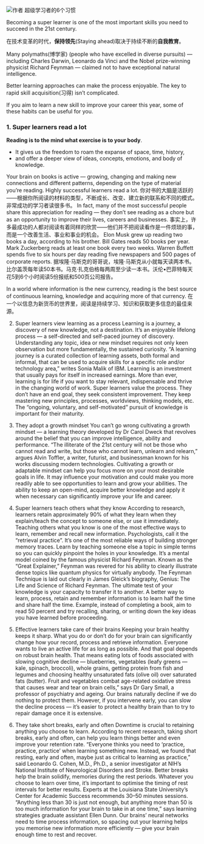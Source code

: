 ![作者](./_image/2020-07-06-16-25-02.png)
超级学习者的6个习惯
 
Becoming a super learner is one of the most important skills you need to succeed in the 21st century. 

在技术变革的时代，**保持领先**(Staying ahead)取决于持续不断的**自我教育**。

Many polymaths(博学家) (people who have excelled in diverse pursuits) — including Charles Darwin, Leonardo da Vinci and the Nobel prize-winning physicist Richard Feynman — claimed not to have exceptional natural intelligence.

Better learning approaches can make the process enjoyable. The key to rapid skill acquisition(习得) isn’t complicated. 

If you aim to learn a new skill to improve your career this year, some of these habits can be useful for you.

### 1. Super learners read a lot  
**Reading is to the mind what exercise is to your body**. 
* It gives us the freedom to roam the expanse of space, time, history, 
* and offer a deeper view of ideas, concepts, emotions, and body of knowledge.

Your brain on books is active — growing, changing and making new connections and different patterns, depending on the type of material you’re reading. Highly successful learners read a lot.
你对书的大脑是活跃的——根据你所阅读的材料的类型，不断成长、改变、建立新的联系和不同的模式。非常成功的学习者读很多书。
In fact, many of the most successful people share this appreciation for reading — they don’t see reading as a chore but as an opportunity to improve their lives, careers and businesses.
事实上，许多最成功的人都对阅读有着同样的欣赏——他们并不把阅读看作是一件烦琐的事，而是一个改善生活、事业和事业的机会。
Elon Musk grew up reading two books a day, according to his brother. Bill Gates reads 50 books per year. Mark Zuckerberg reads at least one book every two weeks. Warren Buffett spends five to six hours per day reading five newspapers and 500 pages of corporate reports.
据埃隆·马斯克的哥哥说，埃隆·马斯克从小就每天读两本书。比尔盖茨每年读50本书。马克·扎克伯格每两周至少读一本书。沃伦•巴菲特每天花5到6个小时阅读5份报纸和500页公司报告。

In a world where information is the new currency, reading is the best source of continuous learning, knowledge and acquiring more of that currency.
在一个以信息为新货币的世界里，阅读是持续学习、知识和获取更多信息的最佳来源。


2. Super learners view learning as a process
Learning is a journey, a discovery of new knowledge, not a destination.
It’s an enjoyable lifelong process — a self-directed and self-paced journey of discovery. Understanding any topic, idea or new mindset requires not only keen observation but more fundamentally, the sustained curiosity.
“A learning journey is a curated collection of learning assets, both formal and informal, that can be used to acquire skills for a specific role and/or technology area,” writes Sonia Malik of IBM.
Learning is an investment that usually pays for itself in increased earnings. More than ever, learning is for life if you want to stay relevant, indispensable and thrive in the changing world of work.
Super learners value the process. They don’t have an end goal, they seek consistent improvement. They keep mastering new principles, processes, worldviews, thinking models, etc. The “ongoing, voluntary, and self-motivated” pursuit of knowledge is important for their maturity.

3. They adopt a growth mindset
You can’t go wrong cultivating a growth mindset — a learning theory developed by Dr Carol Dweck that revolves around the belief that you can improve intelligence, ability and performance.
“The illiterate of the 21st century will not be those who cannot read and write, but those who cannot learn, unlearn and relearn,” argues Alvin Toffler, a writer, futurist, and businessman known for his works discussing modern technologies.
Cultivating a growth or adaptable mindset can help you focus more on your most desirable goals in life. It may influence your motivation and could make you more readily able to see opportunities to learn and grow your abilities.
The ability to keep an open-mind, acquire better knowledge and apply it when necessary can significantly improve your life and career.


4. Super learners teach others what they know
According to research, learners retain approximately 90% of what they learn when they explain/teach the concept to someone else, or use it immediately.
Teaching others what you know is one of the most effective ways to learn, remember and recall new information. Psychologists, call it the “retrieval practice”. It’s one of the most reliable ways of building stronger memory traces.
Learn by teaching someone else a topic in simple terms so you can quickly pinpoint the holes in your knowledge. It’s a mental model coined by the famous physicist Richard Feynman.
Known as the “Great Explainer,” Feynman was revered for his ability to clearly illustrate dense topics like quantum physics for virtually anybody. The Feynman Technique is laid out clearly in James Gleick’s biography, Genius: The Life and Science of Richard Feynman.
The ultimate test of your knowledge is your capacity to transfer it to another. A better way to learn, process, retain and remember information is to learn half the time and share half the time. Example, instead of completing a book, aim to read 50 percent and try recalling, sharing, or writing down the key ideas you have learned before proceeding.

5. Effective learners take care of their brains
Keeping your brain healthy keeps it sharp. What you do or don’t do for your brain can significantly change how your record, process and retrieve information. Everyone wants to live an active life for as long as possible. And that goal depends on robust brain health.
That means eating lots of foods associated with slowing cognitive decline — blueberries, vegetables (leafy greens — kale, spinach, broccoli), whole grains, getting protein from fish and legumes and choosing healthy unsaturated fats (olive oil) over saturated fats (butter).
Fruit and vegetables combat age-related oxidative stress that causes wear and tear on brain cells,” says Dr Gary Small, a professor of psychiatry and ageing.
Our brains naturally decline if we do nothing to protect them. However, if you intervene early, you can slow the decline process — it’s easier to protect a healthy brain than to try to repair damage once it is extensive.

6. They take short breaks, early and often
Downtime is crucial to retaining anything you choose to learn. According to recent research, taking short breaks, early and often, can help you learn things better and even improve your retention rate.
“Everyone thinks you need to ‘practice, practice, practice’ when learning something new. Instead, we found that resting, early and often, maybe just as critical to learning as practice,” said Leonardo G. Cohen, M.D., Ph.D., a senior investigator at NIH’s National Institute of Neurological Disorders and Stroke.
Better breaks help the brain solidify, memories during the rest periods. Whatever you choose to learn over time, it’s important to optimise the timing of rest intervals for better results.
Experts at the Louisiana State University’s Center for Academic Success recommends 30–50 minutes sessions. “Anything less than 30 is just not enough, but anything more than 50 is too much information for your brain to take in at one time,” says learning strategies graduate assistant Ellen Dunn.
Our brains’ neural networks need to time process information, so spacing out your learning helps you memorise new information more efficiently — give your brain enough time to rest and recover.